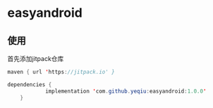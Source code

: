 # easyandroid



## 使用

首先添加jitpack仓库

```java
maven { url 'https://jitpack.io' }
```

```java
dependencies {
	        implementation 'com.github.yeqiu:easyandroid:1.0.0'
	}
```